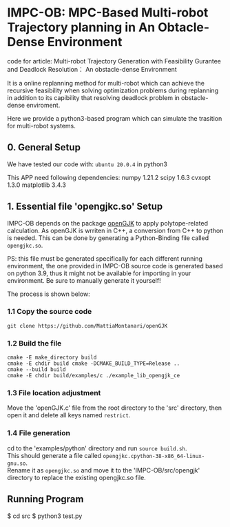 # IMPC-OB: MPC-Based Multi-robot Trajectory planning in An Obtacle-Dense Environment
code for article: Multi-robot Trajectory Generation with Feasibility Gurantee and Deadlock Resolution： An obstacle-dense Environment

It is a online replanning method for multi-robot which can achieve the recursive feasibility when solving optimization problems during replanning in addition to its capibility that resolving deadlock problem in obstacle-dense enviroment.

Here we provide a python3-based program which can simulate the trasition for multi-robot systems. 

## 0. General Setup

We have tested our code with:
`ubuntu 20.0.4`
in python3

This APP need following dependencies:
numpy          1.21.2
scipy          1.6.3
cvxopt         1.3.0
matplotlib     3.4.3

## 1. Essential file 'opengjkc.so' Setup
IMPC-OB depends on the package [openGJK](https://github.com/MattiaMontanari/openGJK#getting-started) to apply polytope-related calculation. As openGJK is wrriten in C++, a conversion from C++ to python is needed. This can be done by generating a Python-Binding file called `opengjkc.so`.

PS: this file must be generated specifically for each different running environment, the one provided in IMPC-OB source code is generated based on python 3.9, thus it might not be available for importing in your environment. Be sure to manually generate it yourself!

The process is shown below:
### 1.1 Copy the source code  
    git clone https://github.com/MattiaMontanari/openGJK  
### 1.2 Build the file  
    cmake -E make_directory build  
    cmake -E chdir build cmake -DCMAKE_BUILD_TYPE=Release ..   
    cmake --build build  
    cmake -E chdir build/examples/c ./example_lib_opengjk_ce  
### 1.3 File location adjustment  
Move the 'openGJK.c' file from the root directory to the 'src' directory, then open it and delete all keys named `restrict`.  
### 1.4 File generation  
cd to the 'examples/python' directory and run ```source build.sh```.  
This should generate a file called `opengjkc.cpython-38-x86_64-linux-gnu.so`.  
Rename it as `opengjkc.so` and move it to the 'IMPC-OB/src/opengjk' directory to replace the existing opengjkc.so file.  


## Running Program
$ cd src
$ python3 test.py
